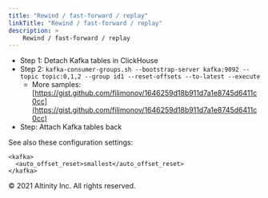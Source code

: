 ```yaml
---
title: "Rewind / fast-forward / replay"
linkTitle: "Rewind / fast-forward / replay"
description: >
    Rewind / fast-forward / replay
---
```


* Step 1: Detach Kafka tables in ClickHouse
* Step 2: `kafka-consumer-groups.sh --bootstrap-server kafka:9092 --topic topic:0,1,2 --group id1 --reset-offsets --to-latest --execute`
  * More samples: [https://gist.github.com/filimonov/1646259d18b911d7a1e8745d6411c0cc](https://gist.github.com/filimonov/1646259d18b911d7a1e8745d6411c0cc)
* Step: Attach Kafka tables back

See also these configuration settings:

```markup
<kafka>
  <auto_offset_reset>smallest</auto_offset_reset>
</kafka>
```

© 2021 Altinity Inc. All rights reserved.

